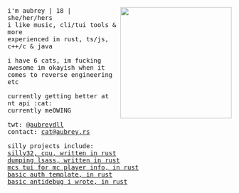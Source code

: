 <p float="left">
  <img src="images/image3.jpg" width="250" align="right">
  <p float="left">
    <samp>
      i'm aubrey | 18 | she/her/hers
      <br>
      i like music, cli/tui tools & more
      <br>
      experienced in rust, ts/js, c++/c & java
      <br>
      <br>
      i have 6 cats, im fucking awesome
      im okayish when it comes to reverse engineering etc
      <br>
      <br>
      currently getting better at nt api :cat:
      <br>
      currently meOWING
      <br>
      <br>
      twt: 
      <a href="https://twitter.com/aubreydll">@aubreydll</a><br>
      contact: 
      <a href="mailto:cat@aubrey.rs">cat@aubrey.rs</a><br>
      <br>
      silly projects include:
      <br>
      <a href="https://github.com/aubreyrs/silly32">silly32, cpu, written in rust</a><br>
      <a href="https://github.com/aubreyrs/LSASS">dumping lsass, written in rust</a><br>
      <a href="https://github.com/aubreyrs/mcs">mcs tui for mc player info, in rust</a><br>
      <a href="https://github.com/aubreyrs/auth-template">basic auth template, in rust</a><br>
      <a href="https://github.com/aubreyrs/antidebug-rs">basic antidebug i wrote, in rust</a><br>
    </samp>
  </p>
</p>
